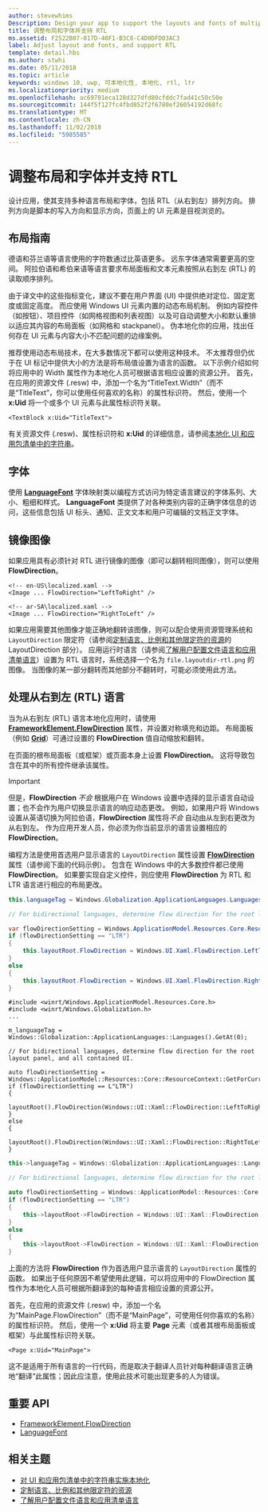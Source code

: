 ```yaml
---
author: stevewhims
Description: Design your app to support the layouts and fonts of multiple languages, including RTL (right-to-left) flow direction.
title: 调整布局和字体并支持 RTL
ms.assetid: F2522B07-017D-40F1-B3C8-C4D0DFD03AC3
label: Adjust layout and fonts, and support RTL
template: detail.hbs
ms.author: stwhi
ms.date: 05/11/2018
ms.topic: article
keywords: windows 10, uwp, 可本地化性, 本地化, rtl, ltr
ms.localizationpriority: medium
ms.openlocfilehash: ac69701eca128d327dfd80cfddc7fad41c50c50e
ms.sourcegitcommit: 144f5f127fc4fbd852f2f6780ef26054192d68fc
ms.translationtype: MT
ms.contentlocale: zh-CN
ms.lasthandoff: 11/02/2018
ms.locfileid: "5985585"
---
```

# <a name="adjust-layout-and-fonts-and-support-rtl"></a>调整布局和字体并支持 RTL
设计应用，使其支持多种语言布局和字体，包括 RTL（从右到左）排列方向。 排列方向是脚本的写入方向和显示方向，页面上的 UI 元素是目视浏览的。

## <a name="layout-guidelines"></a>布局指南
德语和芬兰语等语言使用的字符数通过比英语更多。 远东字体通常需要更高的空间。 阿拉伯语和希伯来语等语言要求布局面板和文本元素按照从右到左 (RTL) 的读取顺序排列。

由于译文中的这些指标变化，建议不要在用户界面 (UI) 中提供绝对定位、固定宽度或固定高度。 而应使用 Windows UI 元素内置的动态布局机制。 例如内容控件（如按钮）、项目控件（如网格视图和列表视图）以及可自动调整大小和默认重排以适应其内容的布局面板（如网格和 stackpanel）。 伪本地化你的应用，找出任何存在 UI 元素与内容大小不匹配问题的边缘案例。

推荐使用动态布局技术，在大多数情况下都可以使用这种技术。 不太推荐但仍优于在 UI 标记中提供大小的方法是将布局值设置为语言的函数。 以下示例介绍如何将应用中的 Width 属性作为本地化人员可根据语言相应设置的资源公开。 首先，在应用的资源文件 (.resw) 中，添加一个名为“TitleText.Width”（而不是“TitleText”，你可以使用任何喜欢的名称）的属性标识符。 然后，使用一个 **x:Uid** 将一个或多个 UI 元素与此属性标识符关联。

```xaml
<TextBlock x:Uid="TitleText">
```

有关资源文件 (.resw)、属性标识符和 **x:Uid** 的详细信息，请参阅[本地化 UI 和应用包清单中的字符串](../../app-resources/localize-strings-ui-manifest.md)。

## <a name="fonts"></a>字体
使用 [**LanguageFont**](/uwp/api/Windows.Globalization.Fonts.LanguageFont?branch=live) 字体映射类以编程方式访问为特定语言建议的字体系列、大小、粗细和样式。 **LanguageFont** 类提供了对各种类别内容的正确字体信息的访问，这些信息包括 UI 标头、通知、正文文本和用户可编辑的文档正文字体。

## <a name="mirroring-images"></a>镜像图像
如果应用具有必须针对 RTL 进行镜像的图像（即可以翻转相同图像），则可以使用 **FlowDirection**。

```xaml
<!-- en-US\localized.xaml -->
<Image ... FlowDirection="LeftToRight" />

<!-- ar-SA\localized.xaml -->
<Image ... FlowDirection="RightToLeft" />
```

如果应用需要其他图像才能正确地翻转该图像，则可以配合使用资源管理系统和 `LayoutDirection` 限定符（请参阅[定制语言、比例和其他限定符的资源](../../app-resources/tailor-resources-lang-scale-contrast.md#layoutdirection)的 LayoutDirection 部分）。 应用运行时语言（请参阅[了解用户配置文件语言和应用清单语言](manage-language-and-region.md)）设置为 RTL 语言时，系统选择一个名为 `file.layoutdir-rtl.png` 的图像。 当图像的某一部分翻转而其他部分不翻转时，可能必须使用此方法。

## <a name="handling-right-to-left-rtl-languages"></a>处理从右到左 (RTL) 语言
当为从右到左 (RTL) 语言本地化应用时，请使用 [**FrameworkElement.FlowDirection**](/uwp/api/Windows.UI.Xaml.FrameworkElement.FlowDirection) 属性，并设置对称填充和边距。 布局面板（例如 [**Grid**](/uwp/api/Windows.UI.Xaml.Controls.Grid?branch=live)）可通过设置的 **FlowDirection** 值自动缩放和翻转。

在页面的根布局面板（或框架）或页面本身上设置 **FlowDirection**。 这将导致包含在其中的所有控件继承该属性。

> [!IMPORTANT]
> 但是，**FlowDirection** *不会* 根据用户在 Windows 设置中选择的显示语言自动设置；也不会作为用户切换显示语言的响应动态更改。 例如，如果用户将 Windows 设置从英语切换为阿拉伯语，**FlowDirection** 属性将*不会* 自动由从左到右更改为从右到左。 作为应用开发人员，你必须为你当前显示的语言设置相应的 **FlowDirection**。

编程方法是使用首选用户显示语言的 `LayoutDirection` 属性设置 [**FlowDirection**](/uwp/api/Windows.UI.Xaml.FrameworkElement.FlowDirection) 属性（请参阅下面的代码示例）。 包含在 Windows 中的大多数控件都已使用 **FlowDirection**。 如果要实现自定义控件，则应使用 **FlowDirection** 为 RTL 和 LTR 语言进行相应的布局更改。

```csharp    
this.languageTag = Windows.Globalization.ApplicationLanguages.Languages[0];

// For bidirectional languages, determine flow direction for the root layout panel, and all contained UI.

var flowDirectionSetting = Windows.ApplicationModel.Resources.Core.ResourceContext.GetForCurrentView().QualifierValues["LayoutDirection"];
if (flowDirectionSetting == "LTR")
{
    this.layoutRoot.FlowDirection = Windows.UI.Xaml.FlowDirection.LeftToRight;
}
else
{
    this.layoutRoot.FlowDirection = Windows.UI.Xaml.FlowDirection.RightToLeft;
}
```

```cppwinrt
#include <winrt/Windows.ApplicationModel.Resources.Core.h>
#include <winrt/Windows.Globalization.h>
...

m_languageTag = Windows::Globalization::ApplicationLanguages::Languages().GetAt(0);

// For bidirectional languages, determine flow direction for the root layout panel, and all contained UI.

auto flowDirectionSetting = Windows::ApplicationModel::Resources::Core::ResourceContext::GetForCurrentView().QualifierValues().Lookup(L"LayoutDirection");
if (flowDirectionSetting == L"LTR")
{
    layoutRoot().FlowDirection(Windows::UI::Xaml::FlowDirection::LeftToRight);
}
else
{
    layoutRoot().FlowDirection(Windows::UI::Xaml::FlowDirection::RightToLeft);
}
```

```cpp
this->languageTag = Windows::Globalization::ApplicationLanguages::Languages->GetAt(0);

// For bidirectional languages, determine flow direction for the root layout panel, and all contained UI.

auto flowDirectionSetting = Windows::ApplicationModel::Resources::Core::ResourceContext::GetForCurrentView()->QualifierValues->Lookup("LayoutDirection");
if (flowDirectionSetting == "LTR")
{
    this->layoutRoot->FlowDirection = Windows::UI::Xaml::FlowDirection::LeftToRight;
}
else
{
    this->layoutRoot->FlowDirection = Windows::UI::Xaml::FlowDirection::RightToLeft;
}
```

上面的方法将 **FlowDirection** 作为首选用户显示语言的 `LayoutDirection` 属性的函数。 如果出于任何原因不希望使用此逻辑，可以将应用中的 FlowDirection 属性作为本地化人员可根据所翻译到的每种语言相应设置的资源公开。

首先，在应用的资源文件 (.resw) 中，添加一个名为“MainPage.FlowDirection”（而不是“MainPage”，可使用任何你喜欢的名称）的属性标识符。 然后，使用一个 **x:Uid** 将主要 **Page** 元素（或者其根布局面板或框架）与此属性标识符关联。

```xaml
<Page x:Uid="MainPage">
```

这不是适用于所有语言的一行代码，而是取决于翻译人员针对每种翻译语言正确地“翻译”此属性；因此应注意，使用此技术可能出现更多的人为错误。

## <a name="important-apis"></a>重要 API
* [FrameworkElement.FlowDirection](/uwp/api/Windows.UI.Xaml.FrameworkElement.FlowDirection)
* [LanguageFont](/uwp/api/Windows.Globalization.Fonts.LanguageFont?branch=live)

## <a name="related-topics"></a>相关主题
* [对 UI 和应用包清单中的字符串实施本地化](../../app-resources/localize-strings-ui-manifest.md)
* [定制语言、比例和其他限定符的资源](../../app-resources/tailor-resources-lang-scale-contrast.md)
* [了解用户配置文件语言和应用清单语言](manage-language-and-region.md)